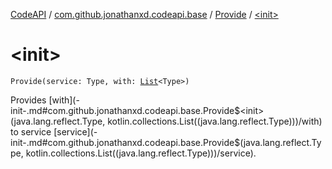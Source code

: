 [CodeAPI](../../index.md) / [com.github.jonathanxd.codeapi.base](../index.md) / [Provide](index.md) / [&lt;init&gt;](.)

# &lt;init&gt;

`Provide(service: Type, with: `[`List`](https://kotlinlang.org/api/latest/jvm/stdlib/kotlin.collections/-list/index.html)`<Type>)`

Provides [with](-init-.md#com.github.jonathanxd.codeapi.base.Provide$<init>(java.lang.reflect.Type, kotlin.collections.List((java.lang.reflect.Type)))/with) to service [service](-init-.md#com.github.jonathanxd.codeapi.base.Provide$<init>(java.lang.reflect.Type, kotlin.collections.List((java.lang.reflect.Type)))/service).

